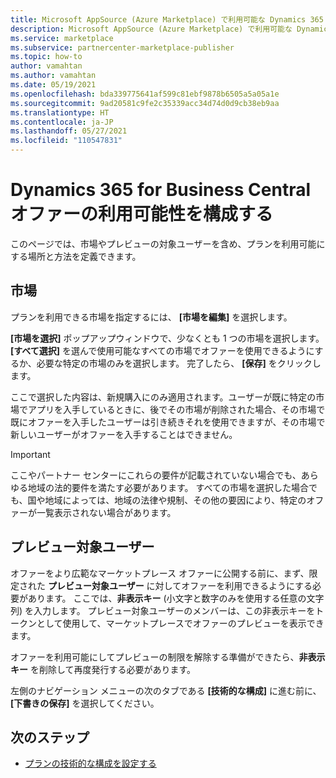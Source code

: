 ```yaml
---
title: Microsoft AppSource (Azure Marketplace) で利用可能な Dynamics 365 for Business Central オファーを構成する
description: Microsoft AppSource (Azure Marketplace) で利用可能な Dynamics 365 for Business Central オファーを構成する
ms.service: marketplace
ms.subservice: partnercenter-marketplace-publisher
ms.topic: how-to
author: vamahtan
ms.author: vamahtan
ms.date: 05/19/2021
ms.openlocfilehash: bda339775641af599c81ebf9878b6505a5a05a1e
ms.sourcegitcommit: 9ad20581c9fe2c35339acc34d74d0d9cb38eb9aa
ms.translationtype: HT
ms.contentlocale: ja-JP
ms.lasthandoff: 05/27/2021
ms.locfileid: "110547831"
---
```

# <a name="configure-dynamics-365-for-business-central-offer-availability"></a>Dynamics 365 for Business Central オファーの利用可能性を構成する

このページでは、市場やプレビューの対象ユーザーを含め、プランを利用可能にする場所と方法を定義できます。

## <a name="markets"></a>市場

プランを利用できる市場を指定するには、 **[市場を編集]** を選択します。

**[市場を選択]** ポップアップウィンドウで、少なくとも 1 つの市場を選択します。 **[すべて選択]** を選んで使用可能なすべての市場でオファーを使用できるようにするか、必要な特定の市場のみを選択します。 完了したら、 **[保存]** をクリックします。

ここで選択した内容は、新規購入にのみ適用されます。ユーザーが既に特定の市場でアプリを入手しているときに、後でその市場が削除された場合、その市場で既にオファーを入手したユーザーは引き続きそれを使用できますが、その市場で新しいユーザーがオファーを入手することはできません。

> [!IMPORTANT]
> ここやパートナー センターにこれらの要件が記載されていない場合でも、あらゆる地域の法的要件を満たす必要があります。 すべての市場を選択した場合でも、国や地域によっては、地域の法律や規制、その他の要因により、特定のオファーが一覧表示されない場合があります。

## <a name="preview-audience"></a>プレビュー対象ユーザー

オファーをより広範なマーケットプレース オファーに公開する前に、まず、限定された **プレビュー対象ユーザー** に対してオファーを利用できるようにする必要があります。 ここでは、**非表示キー** (小文字と数字のみを使用する任意の文字列) を入力します。 プレビュー対象ユーザーのメンバーは、この非表示キーをトークンとして使用して、マーケットプレースでオファーのプレビューを表示できます。

オファーを利用可能にしてプレビューの制限を解除する準備ができたら、**非表示キー** を削除して再度発行する必要があります。

左側のナビゲーション メニューの次のタブである **[技術的な構成]** に進む前に、 **[下書きの保存]** を選択してください。

## <a name="next-steps"></a>次のステップ

- [プランの技術的な構成を設定する](dynamics-365-business-central-technical-configuration.md)
